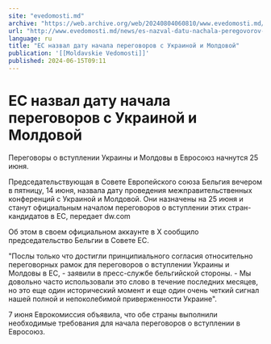 ```yaml
---
site: "evedomosti.md"
archive: "https://web.archive.org/web/20240804060810/www.evedomosti.md/news/es-nazval-datu-nachala-peregovorov-s-ukrainoj-i-moldovoj"
url: "http://www.evedomosti.md/news/es-nazval-datu-nachala-peregovorov-s-ukrainoj-i-moldovoj"
language: ru
title: "ЕС назвал дату начала переговоров с Украиной и Молдовой"
publication: '[[Moldavskie Vedomosti]]'
published: 2024-06-15T09:11
---
```


# ЕС назвал дату начала переговоров с Украиной и Молдовой

Переговоры о вступлении Украины и Молдовы в Евросоюз начнутся 25 июня.

Председательствующая в Совете Европейского союза Бельгия вечером в пятницу, 14 июня, назвала дату проведения межправительственных конференций с Украиной и Молдовой. Они назначены на 25 июня и станут официальным началом переговоров о вступлении этих стран-кандидатов в ЕС, передает dw.com

Об этом в своем официальном аккаунте в Х сообщило председательство Бельгии в Совете ЕС.

"Послы только что достигли принципиального согласия относительно переговорных рамок для переговоров о вступлении Украины и Молдовы в ЕС, - заявили в пресс-службе бельгийской стороны. - Мы довольно часто использовали это слово в течение последних месяцев, но это еще один исторический момент и еще один очень четкий сигнал нашей полной и непоколебимой приверженности Украине".

7 июня Еврокомиссия объявила, что обе страны выполнили необходимые требования для начала переговоров о вступлении в Евросоюз.